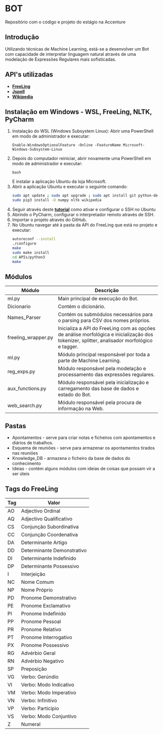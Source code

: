 # BOT

Repositório com o código e projeto do estágio na Accenture


## Introdução

Utilizando técnicas de Machine Learning, está-se a desenvolver um Bot com capacidade de interpretar
linguagem natural através de uma modelação de Expressões Regulares mais sofisticadas.


## API's utilizadas

+ [**FreeLing**](http://nlp.lsi.upc.edu/freeling/)
+ [**Jspell**](http://natura.di.uminho.pt/wiki/doku.php?id=ferramentas:jspell)
+ [**Wikipedia**](https://wikipedia.readthedocs.io/en/latest/quickstart.html)

## Instalação em Windows - WSL, FreeLing, NLTK, PyCharm
1. Instalação do WSL (Windows Subsystem Linux): Abrir uma PowerShell em modo de administrador e executar:
    ```visual basic
    Enable-WindowsOptionalFeature -Online -FeatureName Microsoft-Windows-Subsystem-Linux
    ``` 
2. Depois do computador reiniciar, abrir novamente uma PowerShell em modo de administrador e executar:
    ```visual basic
    bash
    ```
    E instalar a aplicação Ubuntu da loja Microsoft.
3. Abrir a aplicação Ubuntu e executar o seguinte comando:
    ```bash
    sudo apt update ; sudo apt upgrade ; sudo apt install git python-dev python3-dev python3-pip python-pip gcc g++ build-essential swig python3-enchant
    sudo pip3 install -U numpy nltk wikipedia
    ```
4. Seguir através deste [**tutorial**](https://gist.github.com/dentechy/de2be62b55cfd234681921d5a8b6be11) como ativar e configurar o SSH no Ubuntu
5. Abrindo o PyCharm, configurar o interpretador remoto através de SSH.
6. Importar o projeto através do GitHub.
7. No Ubuntu navegar até à pasta da API do FreeLing que está no projeto e executar:
    ```bash
    autoreconf --install
    ./configure
    make
    sudo make install
    cd APIs/python3
    make
    ```

## Módulos
|Módulo              |Descrição
| ------------------ | ----------------------------------------------------
|ml.py               | Main principal de execução do Bot. |
|Dicionario          | Contém o dicionário. |
|Names_Parser        | Contém os submódulos necessários para o parsing para CSV dos nomes próprios. | 
|freeling_wrapper.py | Inicializa a API do FreeLing com as opções de análise morfológica e inicialização dos tokenizer, splitter, analisador morfológico e tagger.
|ml.py               | Módulo principal responsável por toda a parte de Machine Learning. |
|reg_exps.py         | Módulo responsável pela modelação e processamento das expressões regulares. |
|aux_functions.py    | Módulo responsável pela inicialização e carregamento das base de dados e estado do Bot. |
|web_search.py       | Módulo responsável pela procura de informação na Web. |


## Pastas
+ Apontamentos - serve para criar notas e ficheiros com apontamentos e diários de trabalhos.
+ Esquema de reuniões - serve para armazenar os apontamentos tirados nas reuniões
+ Knowledge_DB - armazena o ficheiro da base de dados do conhecimento
+ Ideias - contém alguns módulos com ideias de coisas que possam vir a ser úteis

## Tags do FreeLing
|Tag |Valor
|----|----------------------------
|AO  | Adjectivo Ordinal
|AQ  | Adjectivo Qualificativo
|CS  | Conjunção Subordinativa
|CC  | Conjunção Coordenativa
|DA  | Determinante Artigo
|DD  | Determinante Demonstrativo
|DI  | Determinante Indefinido
|DP  | Determinante Possessivo
|I   | Interjeição
|NC  | Nome Comum
|NP  | Nome Próprio
|PD  | Pronome Demonstrativo
|PE  | Pronome Exclamativo
|PI  | Pronome Indefinido
|PP  | Pronome Pessoal
|PR  | Pronome Relativo
|PT  | Pronome Interrogativo
|PX  | Pronome Possessivo
|RG  | Advérbio Geral
|RN  | Advérbio Negativo
|SP  | Preposição
|VG  | Verbo: Gerúndio
|VI  | Verbo: Modo Indicativo
|VM  | Verbo: Modo Imperativo
|VN  | Verbo: Infinitivo
|VP  | Verbo: Particípio
|VS  | Verbo: Modo Conjuntivo
|Z  | Numeral